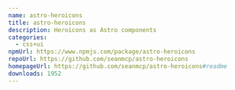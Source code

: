 ```yaml
---
name: astro-heroicons
title: astro-heroicons
description: Heroicons as Astro components
categories:
  - css+ui
npmUrl: https://www.npmjs.com/package/astro-heroicons
repoUrl: https://github.com/seanmcp/astro-heroicons
homepageUrl: https://github.com/seanmcp/astro-heroicons#readme
downloads: 1952
---
```

